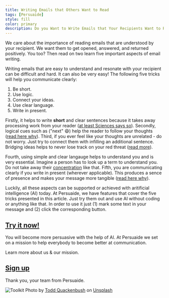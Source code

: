 ```yaml
---
title: Writing Emails that Others Want to Read
tags: [Persuaide]
style: fill
color: primary
description: Do you Want to Write Emails that Your Recipients Want to Read?
---
```


We care about the importance of reading emails that are understood by your recipient. We want them to get opened, answered, and returned positively. You too? Then read on two learn five important aspects of email writing.

Writing emails that are easy to understand and resonate with your recipient can be difficult and hard. It can also be very easy! The following five tricks will help you communicate clearly:

1. Be short.
2. Use logic.
3. Connect your ideas.
4. Use clear language.
5. Write in present.

Firstly, it helps to write __short__ and clear sentences because it takes away processing work from your reader ([at least Sciences says so](https://journals.sagepub.com/doi/10.1177/001088040204300204)). Secondly, logical cues such as ("next" :smile:) help the reader to follow your thoughts ([read here why](https://www.jstor.org/stable/43090348?seq=1)). Third, if you ever feel like your thoughts are unrelated - do not worry. Just try to connect them with infilling an additional sentence. Bridging ideas helps to never lose track on your red threat ([read more](https://link.springer.com/article/10.1023/A:1001181927857)).

Fourth, using simple and clear langauge helps to understand you and is very essential. Imagine a person has to look up a term to understand you. Do not take away their [concentration](https://www.fd.unl.pt/docentes_docs/ma/AGON_MA_25849.pdf) like that. Fifth, you are communicating clearly if you write in present (wherever applicable). This produces a sence of presence and makes your message more tangible ([read here why](https://link.springer.com/article/10.3758/s13428-012-0258-1)).

Luckily, all these aspects can be supported or achieved with aritificial intelligence (AI) today. At Persuaide, we have features that cover the five tricks presented in this article. Just try them out and use AI without coding or anything like that. In order to use it just (1) mark some text in your message and (2) click the corresponding button.

## [Try it now!](http://app.persuai.de)

You will become more persuasive with the help of AI. At Persuaide we set on a mission to help everybody to become better at communication. 

Learn more about us & our mission. 

## [Sign up](www.persuai.de)

Thank you, your team from Persuaide.

![Toolkit](https://images.unsplash.com/reserve/oIpwxeeSPy1cnwYpqJ1w_Dufer%20Collateral%20test.jpg?ixid=MnwxMjA3fDB8MHxwaG90by1wYWdlfHx8fGVufDB8fHx8&ixlib=rb-1.2.1&auto=format&fit=crop&w=1516&q=80)
Photo by <a href="https://unsplash.com/@toddquackenbush?utm_source=unsplash&utm_medium=referral&utm_content=creditCopyText">Todd Quackenbush</a> on <a href="https://unsplash.com/s/photos/toolkit?utm_source=unsplash&utm_medium=referral&utm_content=creditCopyText">Unsplash</a>

